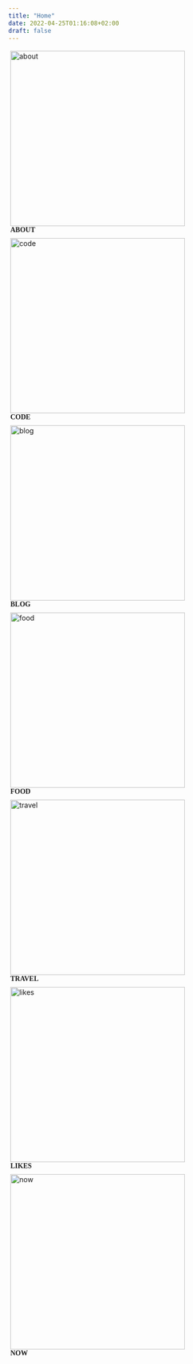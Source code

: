 ```yaml
---
title: "Home"
date: 2022-04-25T01:16:08+02:00
draft: false
---
```


<div style="max-width:1100px">

<a href="/about/">
<figure style="display: inline-block; margin: 4px;" >
<img alt="about" src="/images/me.jpeg" width="350" height="350">
<figcaption style="font-family: 'PT Sans Narrow'; font-weight:700">ABOUT</figcaption>
</figure>
</a>

<a href="/code/">
<figure style="display: inline-block; margin: 4px;" >
<img alt="code" src="/images/code.png" width="350" height="350">
<figcaption style="font-family: 'PT Sans Narrow'; font-weight:700">CODE</figcaption>
</figure>
</a>

<a href="/blog/">
<figure style="display: inline-block; margin: 4px;" >
<img alt="blog" src="/images/blog.png" width="350" height="350">
<figcaption style="font-family: 'PT Sans Narrow'; font-weight:700">BLOG</figcaption>
</figure>
</a>

<a href="/food/">
<figure style="display: inline-block; margin: 4px;" >
<img alt="food" src="/images/food.png" width="350" height="350">
<figcaption style="font-family: 'PT Sans Narrow'; font-weight:700">FOOD</figcaption>
</figure>
</a>

<a href="/travel/">
<figure style="display: inline-block; margin: 4px;" >
<img alt="travel" src="/images/travel.png" width="350" height="350">
<figcaption style="font-family: 'PT Sans Narrow'; font-weight:700">TRAVEL</figcaption>
</figure>
</a>

<a href="/likes/">
<figure style="display: inline-block; margin: 4px;" >
<img alt="likes" src="/images/robotdinner.png" width="350" height="350">
<figcaption style="font-family: 'PT Sans Narrow'; font-weight:700">LIKES</figcaption>
</figure>
</a>

<a href="/now/">
<figure style="display: inline-block; margin: 4px;" >
<img alt="now" src="/images/now.png" width="350" height="350">
<figcaption style="font-family: 'PT Sans Narrow'; font-weight:700">NOW</figcaption>
</figure>
</a>

</div>